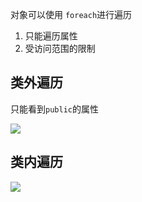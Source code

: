 

对象可以使用 `foreach`进行遍历

1. 只能遍历属性
2. 受访问范围的限制

## 类外遍历

只能看到`public`的属性

![](https://ws4.sinaimg.cn/large/006tKfTcly1fhtvfd0o1zj30ts0b2wfb.jpg)

## 类内遍历

![](https://ws1.sinaimg.cn/large/006tKfTcly1fhtvhdc34zj310a0fkab5.jpg)

